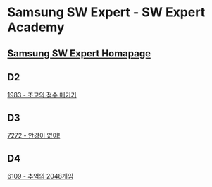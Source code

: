 # Samsung SW Expert - SW Expert Academy
[Samsung SW Expert Homapage](https://www.swexpertacademy.com)
-------------------------------------------
## D2
[1983 - 조교의 점수 매기기](https://github.com/kh030728/SW-expert-academy-study-storage/blob/master/kh030728/1983/README.md)
## D3
[7272 - 안경이 없어!](https://github.com/kh030728/SW-expert-academy-study-storage/blob/master/kh030728/7272/README.md)
## D4
[6109 - 추억의 2048게임](https://github.com/kh030728/SW-expert-academy-study-storage/blob/master/kh030728/6109/README.md)
